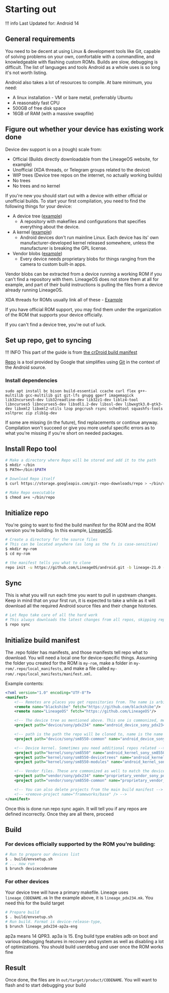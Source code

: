 # Starting out

!!! info
    Last Updated for: Android 14

## General requirements

You need to be decent at using Linux & development tools like Git, capable of solving problems on your own, comfortable with a commandline, and knowledgeable with flashing custom ROMs. Builds are slow, debugging is difficult. The list of languages and tools Android as a whole uses is so long it's not worth listing.

Android also takes a lot of resources to compile. At bare minimum, you need:

-   A linux installation - VM or bare metal, preferrably Ubuntu
-   A reasonably fast CPU
-   500GB of free disk space
-   16GB of RAM (with a massive swapfile)

## Figure out whether your device has existing work done

Device dev support is on a (rough) scale from:

-   Official (Builds directly downloadable from the LineageOS website, for example)
-   Unofficial (XDA threads, or Telegram groups related to the device)
-   WIP trees (Device tree repos on the internet, no actually working builds)
-   No trees
-   No trees and no kernel

If you're new you should start out with a device with either official or unofficial builds.
To start your first compilation, you need to find the following things for your device:

-   A device tree ([example](https://github.com/lineageos/android_device_sony_pdx234))
    -   A repository with makefiles and configurations that specifies everything about the device.
-   A kernel ([example](https://github.com/lineageos/android_kernel_sony_sm8550))
    -   Android devices don't run mainline Linux. Each device has its' own manufacturer-developed kernel released somewhere, unless the manufacturer is breaking the GPL license.
-   Vendor blobs ([example](https://github.com/blackshibe/proprietary_vendor_sony_pdx234))
    -   Every device needs proprietary blobs for things ranging from the camera to custom built-in apps.

Vendor blobs can be extracted from a device running a working ROM if you can't find a repository with them. LineageOS does not store them at all for example, and part of their build instructions is pulling the files from a device already running LineageOS.

XDA threads for ROMs usually link all of these - [Example](https://xdaforums.com/t/crdroid-10-for-nb1-android-14-unofficial.4686492/)

If you have official ROM support, you may find them under the organization of the ROM that supports your device officially.

If you can't find a device tree, you're out of luck.

## Set up repo, get to syncing

!!! INFO
    This part of the guide is from [the crDroid build manifest](https://github.com/crdroidandroid/android)

[Repo](http://source.android.com/source/developing.html) is a tool provided by Google that
simplifies using [Git](http://git-scm.com/book) in the context of the Android source.

### Install dependencies

```
sudo apt install bc bison build-essential ccache curl flex g++-multilib gcc-multilib git git-lfs gnupg gperf imagemagick lib32ncurses5-dev lib32readline-dev lib32z1-dev liblz4-tool libncurses5 libncurses5-dev libsdl1.2-dev libssl-dev libwxgtk3.0-gtk3-dev libxml2 libxml2-utils lzop pngcrush rsync schedtool squashfs-tools xsltproc zip zlib1g-dev
```

If some are missing (in the future), find replacements or continue anyway. Compilation won't succeed or give you more useful specific errors as to what you're missing if you're short on needed packages.

## Install Repo tool
```bash
# Make a directory where Repo will be stored and add it to the path
$ mkdir ~/bin
$ PATH=~/bin:$PATH

# Download Repo itself
$ curl https://storage.googleapis.com/git-repo-downloads/repo > ~/bin/repo

# Make Repo executable
$ chmod a+x ~/bin/repo
```

## Initialize repo

You're going to want to find the build manifest for the ROM and the ROM version you're building. In this example, [LineageOS](https://github.com/lineageOS/android).

```bash
# Create a directory for the source files
# This can be located anywhere (as long as the fs is case-sensitive)
$ mkdir my-rom
$ cd my-rom

# the manifest tells you what to clone
repo init -u https://github.com/LineageOS/android.git -b lineage-21.0 --git-lfs
```

## Sync

This is what you will run each time you want to pull in upstream changes. Keep in mind that on your
first run, it is expected to take a while as it will download all the required Android source files
and their change histories.

```bash
# Let Repo take care of all the hard work
# This always downloads the latest changes from all repos, skipping repositories with uncommited changes
$ repo sync
```

## Initialize build manifest

The .repo folder has manifests, and those manifests tell repo what to download. You will need a local one for device-specific things.
Assuming the folder you created for the ROM is `my-rom`, make a folder in `my-rom/.repo/local_manifests`, and make a file called
`my-rom/.repo/local_manifests/manifest.xml`.

Example contents:
```xml
<?xml version="1.0" encoding="UTF-8"?>
<manifest>
    <!-- Remotes are places you get repositories from. The name is arbitrary -->
    <remote name="blackshibe" fetch="https://github.com/blackshibe"/>
    <remote name="LineageOS" fetch="https://github.com/LineageOS"/>

    <!-- The device tree as mentioned above. This one is commonized, meaning non-device specific changes are in another repo (sm8550-common) -->
    <project path="device/sony/pdx234" name="android_device_sony_pdx234" remote="blackshibe" revision="lineage-21" />

    <!-- path is the path the repo will be cloned to, name is the name of the repository, the remote is the remote from above, revision is the branch  -->
    <project path="device/sony/sm8550-common" name="android_device_sony_sm8550-common" remote="blackshibe" revision="lineage-21" />

    <!-- Device kernel. Sometimes you need additional repos related -->
    <project path="kernel/sony/sm8550" name="android_kernel_sony_sm8550" remote="LineageOS" revision="lineage-21" />
    <project path="kernel/sony/sm8550-devicetrees" name="android_kernel_sony_sm8550-devicetrees" remote="LineageOS" revision="lineage-21" />
    <project path="kernel/sony/sm8550-modules" name="android_kernel_sony_sm8550-modules" remote="LineageOS" revision="lineage-21" />

    <!-- Vendor files. These are commonized as well to match the device trees -->
    <project path="vendor/sony/pdx234" name="proprietary_vendor_sony_pdx234" remote="blackshibe" revision="lineage-21" />
    <project path="vendor/sony/sm8550-common" name="proprietary_vendor_sony_sm8550-common" remote="blackshibe" revision="lineage-21" />

    <!-- You can also delete projects from the main build manifest -->
    <!-- <remove-project name="frameworks/base" /> -->
</manifest>
```

Once this is done run repo sync again. It will tell you if any repos are defined incorrectly. Once they are all there, proceed

## Build

### For devices officially supported by the ROM you're building:

```bash
# Run to prepare our devices list
$ . build/envsetup.sh
# ... now run
$ brunch devicecodename
```

### For other devices

Your device tree will have a primary makefile. Lineage uses `lineage_CODENAME.mk` In the example above, it is `lineage_pdx234.mk`. You need this for the build target

```bash
# Prepare build
$ . build/envsetup.sh
# Run build. Format is device-release-type, 
$ brunch lineage_pdx234-ap2a-eng
```

ap2a means 14 QPR3. ap3a is 15. Eng build type enables adb on boot and various debugging features in recovery and system as well as disabling a lot of optimizations.
You should build userdebug and user once the ROM works fine

## Result

Once done, the files are in `out/target/product/CODENAME`. You will want to flash and to start debugging your build
